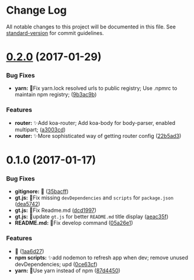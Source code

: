 # Change Log

All notable changes to this project will be documented in this file. See [standard-version](https://github.com/conventional-changelog/standard-version) for commit guidelines.

<a name="0.2.0"></a>
# [0.2.0](https://github.com/vivaxy/gt-node-server/compare/v0.1.0...v0.2.0) (2017-01-29)


### Bug Fixes

* **yarn:** :bug:Fix yarn.lock resolved urls to public registry; Use .npmrc to maintain npm registry; ([9b3ac9b](https://github.com/vivaxy/gt-node-server/commit/9b3ac9b))


### Features

* **router:** :sparkles:Add koa-router; Add koa-body for body-parser, enabled multipart; ([a3003cd](https://github.com/vivaxy/gt-node-server/commit/a3003cd))
* **router:** :sparkles:More sophisticated way of getting router config ([22b5ad3](https://github.com/vivaxy/gt-node-server/commit/22b5ad3))



<a name="0.1.0"></a>
# 0.1.0 (2017-01-17)


### Bug Fixes

* **gitignore:** :bug: ([35bacff](https://github.com/vivaxy/gt-node-server/commit/35bacff))
* **gt.js:** :bug:Fix missing `devDependencies` and `scripts` for `package.json` ([dea5742](https://github.com/vivaxy/gt-node-server/commit/dea5742))
* **gt.js:** :bug:Fix Readme.md ([dcd1997](https://github.com/vivaxy/gt-node-server/commit/dcd1997))
* **gt.js:** :bug:update `gt.js` for better `README.md` title display ([aeac35f](https://github.com/vivaxy/gt-node-server/commit/aeac35f))
* **README.md:** :bug:Fix develop command ([05a26e1](https://github.com/vivaxy/gt-node-server/commit/05a26e1))


### Features

* :tada: ([1aa6d27](https://github.com/vivaxy/gt-node-server/commit/1aa6d27))
* **npm scripts:** :sparkles:add nodemon to refresh app when dev; remove unused devDependencies; upd ([0ce63cf](https://github.com/vivaxy/gt-node-server/commit/0ce63cf))
* **yarn:** :art:Use yarn instead of npm ([87d4450](https://github.com/vivaxy/gt-node-server/commit/87d4450))
